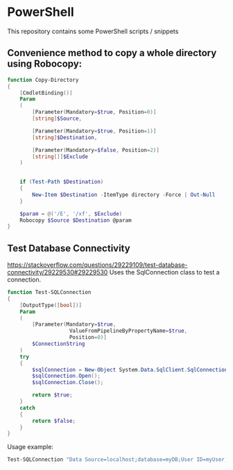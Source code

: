 # PowerShell
This repository contains some PowerShell scripts / snippets

## Convenience method to copy a whole directory using Robocopy:
```powershell
function Copy-Directory
{
    [CmdletBinding()]
    Param
    (
        [Parameter(Mandatory=$true, Position=0)]
        [string]$Source,

        [Parameter(Mandatory=$true, Position=1)]
        [string]$Destination,

        [Parameter(Mandatory=$false, Position=2)]
        [string[]]$Exclude
    )
    

    if (Test-Path $Destination)
    {
        New-Item $Destination -ItemType directory -Force | Out-Null
    }

	$param = @('/E', '/xf', $Exclude)        
    Robocopy $Source $Destination @param
}
```
## Test Database Connectivity
https://stackoverflow.com/questions/29229109/test-database-connectivity/29229530#29229530
Uses the SqlConnection class to test a connection.
```powershell
function Test-SQLConnection
{    
    [OutputType([bool])]
    Param
    (
        [Parameter(Mandatory=$true,
                    ValueFromPipelineByPropertyName=$true,
                    Position=0)]
        $ConnectionString
    )
    try
    {
        $sqlConnection = New-Object System.Data.SqlClient.SqlConnection $ConnectionString;
        $sqlConnection.Open();
        $sqlConnection.Close();

        return $true;
    }
    catch
    {
        return $false;
    }
}
```

Usage example:
```powershell
Test-SQLConnection "Data Source=localhost;database=myDB;User ID=myUser;Password=myPassword;"
```
